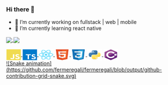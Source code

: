 ### Hi there 👋

- 🔭 I’m currently working on fullstack | web | mobile
- 🌱 I’m currently learning react native


<div>
  <a href=""https://github.com/fermeregali">
  
  <img align="center" src="https://github-readme-stats.vercel.app/api?username=fermeregali&show_icons=true&theme=dracula&include_all_commits=true&count_private=true"/>
  <img align="center" src="https://github-readme-stats.vercel.app/api/top-langs/?username=fermeregali&layout=compact&langs_count=16&theme=dracula" />
  
</div>

<div style="display: inline_block"><br>
  <img align="center" alt="Fer-Js" height="30" width="40" src="https://raw.githubusercontent.com/devicons/devicon/master/icons/javascript/javascript-plain.svg">
  <img align="center" alt="Fer-Ts" height="30" width="40" src="https://raw.githubusercontent.com/devicons/devicon/master/icons/typescript/typescript-plain.svg">
  <img align="center" alt="Fer-React" height="30" width="40" src="https://raw.githubusercontent.com/devicons/devicon/master/icons/react/react-original.svg">
  <img align="center" alt="Fer-HTML" height="30" width="40" src="https://raw.githubusercontent.com/devicons/devicon/master/icons/html5/html5-original.svg">
  <img align="center" alt="Fer-CSS" height="30" width="40" src="https://raw.githubusercontent.com/devicons/devicon/master/icons/css3/css3-original.svg">
  <img align="center" alt="Fer-Python" height="30" width="40" src="https://raw.githubusercontent.com/devicons/devicon/master/icons/python/python-original.svg">
  <img align="center" alt="Fer-Csharp" height="30" width="40" src="https://raw.githubusercontent.com/devicons/devicon/master/icons/csharp/csharp-original.svg">
  
</div>
![Snake animation](https://github.com/fermeregali/fermeregali/blob/output/github-contribution-grid-snake.svg)
